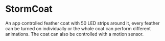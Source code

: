 # StormCoat
An app controlled feather coat with 50 LED strips around it, every feather can be turned on individually or the whole coat can perform different animations. The coat can also be controlled with a motion sensor. 
